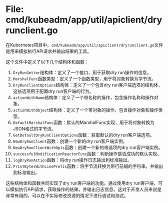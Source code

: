 # File: cmd/kubeadm/app/util/apiclient/dryrunclient.go

在Kubernetes项目中，`cmd/kubeadm/app/util/apiclient/dryrunclient.go`文件是用来模拟执行API请求并输出结果的工具。

这个文件中定义了以下几个结构体和函数：

1. `DryRunGetter`结构体：定义了一个接口，用于获取dry run操作的信息。
2. `MarshalFunc`函数类型：定义了一个函数类型，用于将对象转换为字节流。
3. `DryRunClientOptions`结构体：定义了一个包含dry run客户端选项的结构体，这些选项用于配置dry run客户端的行为。
4. `actionWithName`结构体：定义了一个带名称的操作，包含操作名称和操作对象。
5. `actionWithObject`结构体：定义了一个带对象的操作，包含操作对象和操作类型。
6. `DefaultMarshalFunc`函数：默认的MarshalFunc实现，用于将对象转换为JSON格式的字节流。
7. `GetDefaultDryRunClientOptions`函数：获取默认的dry run客户端选项。
8. `NewDryRunClient`函数：创建一个新的dry run客户端实例。
9. `NewDryRunClientWithOpts`函数：创建一个新的带选项的dry run客户端实例。
10. `successfulModificationReactorFunc`函数：判断操作是否成功的默认实现。
11. `logDryRunAction`函数：将dry run操作日志输出到标准输出。
12. `PrintBytesWithLinePrefix`函数：将字节流转换为带行前缀的字符串，并输出到标准输出。

这些结构体和函数共同实现了dry run客户端的功能。通过使用dry run客户端，可以模拟执行API请求，获取操作的结果，并输出日志信息。这对于开发人员来说是非常有用的，可以在不实际修改资源的情况下进行调试和测试。

